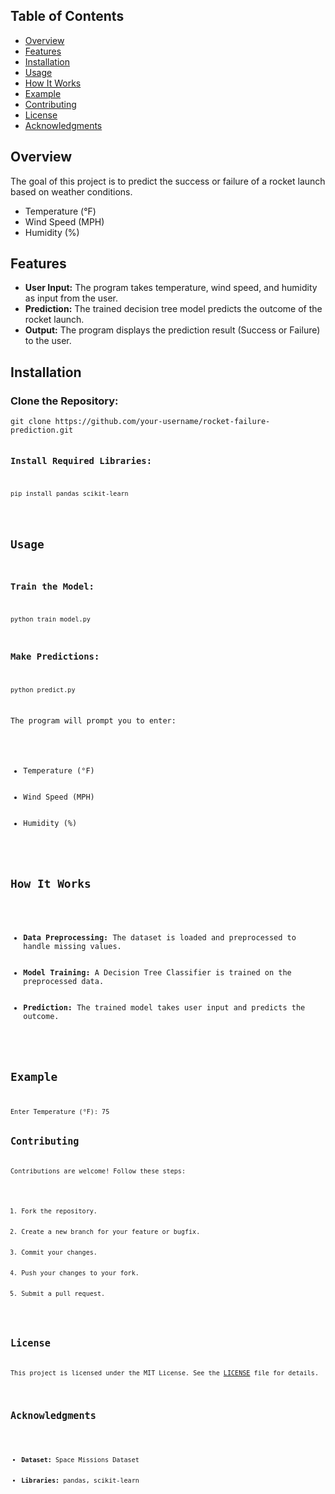 <h2>Table of Contents</h2>
<ul>
    <li><a href="#overview">Overview</a></li>
    <li><a href="#features">Features</a></li>
    <li><a href="#installation">Installation</a></li>
    <li><a href="#usage">Usage</a></li>
    <li><a href="#how-it-works">How It Works</a></li>
    <li><a href="#example">Example</a></li>
    <li><a href="#contributing">Contributing</a></li>
    <li><a href="#license">License</a></li>
    <li><a href="#acknowledgments">Acknowledgments</a></li>
</ul>

<h2 id="overview">Overview</h2>
<p>The goal of this project is to predict the success or failure of a rocket launch based on weather conditions.</p>
<ul>
    <li>Temperature (°F)</li>
    <li>Wind Speed (MPH)</li>
    <li>Humidity (%)</li>
</ul>

<h2 id="features">Features</h2>
<ul>
    <li><strong>User Input:</strong> The program takes temperature, wind speed, and humidity as input from the user.</li>
    <li><strong>Prediction:</strong> The trained decision tree model predicts the outcome of the rocket launch.</li>
    <li><strong>Output:</strong> The program displays the prediction result (Success or Failure) to the user.</li>
</ul>

<h2 id="installation">Installation</h2>
<h3>Clone the Repository:</h3>
<pre><code>git clone https://github.com/your-username/rocket-failure-prediction.git

<h3>Install Required Libraries:</h3>
<pre><code>pip install pandas scikit-learn</code></pre>

<h2 id="usage">Usage</h2>
<h3>Train the Model:</h3>
<pre><code>python train_model.py</code></pre>
<h3>Make Predictions:</h3>
<pre><code>python predict.py</code></pre>
<p>The program will prompt you to enter:</p>
<ul>
    <li>Temperature (°F)</li>
    <li>Wind Speed (MPH)</li>
    <li>Humidity (%)</li>
</ul>

<h2 id="how-it-works">How It Works</h2>
<ul>
    <li><strong>Data Preprocessing:</strong> The dataset is loaded and preprocessed to handle missing values.</li>
    <li><strong>Model Training:</strong> A Decision Tree Classifier is trained on the preprocessed data.</li>
    <li><strong>Prediction:</strong> The trained model takes user input and predicts the outcome.</li>
</ul>

<h2 id="example">Example</h2>
<pre><code>Enter Temperature (°F): 75

<h2 id="contributing">Contributing</h2>
<p>Contributions are welcome! Follow these steps:</p>
<ol>
    <li>Fork the repository.</li>
    <li>Create a new branch for your feature or bugfix.</li>
    <li>Commit your changes.</li>
    <li>Push your changes to your fork.</li>
    <li>Submit a pull request.</li>
</ol>

<h2 id="license">License</h2>
<p>This project is licensed under the MIT License. See the <a href="LICENSE">LICENSE</a> file for details.</p>

<h2 id="acknowledgments">Acknowledgments</h2>
<ul>
    <li><strong>Dataset:</strong> Space Missions Dataset</li>
    <li><strong>Libraries:</strong> pandas, scikit-learn</li>
</ul>
